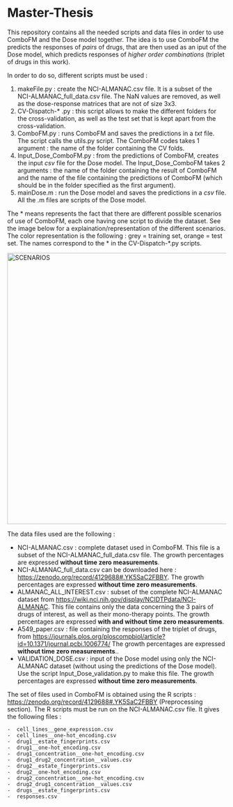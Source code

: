 # Master-Thesis

This repository contains all the needed scripts and data files in order to use ComboFM and the Dose model together. The idea is to use ComboFM the predicts the responses of *pairs* of drugs, that are then used as an iput of the Dose model, which predicts responses of *higher order combinations* (triplet of drugs in this work). 

In order to do so, different scripts must be used : 
  1) makeFile.py : create the NCI-ALMANAC.csv file. It is a subset of the NCI-ALMANAC_full_data.csv file. The NaN values are removed, as well as the dose-response matrices that are not of size 3x3.  
  2) CV-Dispatch-* .py : this script allows to make the different folders for the cross-validation, as well as the test set that is kept apart from the cross-validation.
  3) ComboFM.py : runs ComboFM and saves the predictions in a *txt* file. The script calls the utils.py script.
  The ComboFM codes takes 1 argument : the name of the folder containing the CV folds. 
  5) Input_Dose_ComboFM.py : from the predictions of ComboFM, creates the input *csv* file for the Dose model.
  The Input_Dose_ComboFM takes 2 arguments : the name of the folder containing the result of ComboFM and the name of the file containing the predictions of ComboFM (which should be in the folder specified as the first argument).
  6) mainDose.m :  run the Dose model and saves the predictions in a *csv* file. All the .m files are scripts of the Dose model.

The * means represents the fact that there are different possible scenarios of use of ComboFM, each one having one script to divide the dataset. See the image below for a explaination/representation of the different scenarios. The color representation is the following : grey = training set, orange = test set. The names correspond to the * in the CV-Dispatch-*.py scripts.


<img width="622" alt="SCENARIOS" src="https://user-images.githubusercontent.com/62287195/119675819-a8d8e000-be3d-11eb-9ac8-6b76b63f47be.png">


The data files used are the following : 

  - NCI-ALMANAC.csv : complete dataset used in ComboFM. This file is a subset of the NCI-ALMANAC_full_data.csv file. The growth percentages are expressed **without time zero measurements**.
  - NCI-ALMANAC_full_data.csv can be downloaded here : https://zenodo.org/record/4129688#.YK5SaC2FBBY. The growth percentages are expressed **without time zero measurements**.
  - ALMANAC_ALL_INTEREST.csv : subset of the complete NCI-ALMANAC dataset from https://wiki.nci.nih.gov/display/NCIDTPdata/NCI-ALMANAC. This file contains only the data concerning the 3 pairs of drugs of interest, as well as their mono-therapy points. The growth percentages are expressed **with and without time zero measurements**.
  - A549_paper.csv : file containing the responses of the triplet of drugs, from https://journals.plos.org/ploscompbiol/article?id=10.1371/journal.pcbi.1006774/ The growth percentages are expressed **without time zero measurements**..
  - VALIDATION_DOSE.csv : input of the Dose model using only the NCI-ALMANAC dataset (without using the predictions of the Dose model). Use the script Input_Dose_validation.py to make this file. The growth percentages are expressed **without time zero measurements**.
 
The set of files used in ComboFM is obtained using the R scripts : https://zenodo.org/record/4129688#.YK5SaC2FBBY (Preprocessing section). The R scripts must be run on the NCI-ALMANAC.csv file. It gives the following files : 
   
    -  cell_lines__gene_expression.csv
    -  cell_lines__one-hot_encoding.csv
    -  drug1__estate_fingerprints.csv
    -  drug1__one-hot_encoding.csv
    -  drug1_concentration__one-hot_encoding.csv
    -  drug1_drug2_concentration__values.csv
    -  drug2__estate_fingerprints.csv
    -  drug2__one-hot_encoding.csv
    -  drug2_concentration__one-hot_encoding.csv
    -  drug2_drug1_concentration__values.csv
    -  drugs__estate_fingerprints.csv
    -  responses.csv
